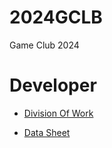 # 2024GCLB
Game Club 2024




# Developer
- [Division Of Work](https://docs.google.com/spreadsheets/d/1Q2bEpsP-Jee5zhxXH9fhuvnC3LQ5vIaI/edit?usp=sharing&ouid=116864818852378694214&rtpof=true&sd=true)

- [Data Sheet](https://docs.google.com/spreadsheets/d/1aNqy9Y79ycSelEfClE1qhbMnQkNO-n_f9RaqziA3yFM/edit?gid=2052184034#gid=2052184034)